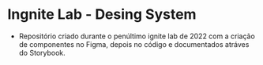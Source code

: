 # Ingnite Lab - Desing System

- Repositório criado durante o penúltimo ignite lab de 2022 com a criação de componentes no Figma, depois no código e documentados atráves do Storybook.
